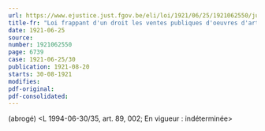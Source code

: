 ```yaml
---
url: https://www.ejustice.just.fgov.be/eli/loi/1921/06/25/1921062550/justel
title-fr: "Loi frappant d'un droit les ventes publiques d'oeuvres d'art au profit des artistes, auteurs des oeuvres vendues. (NOTE : Consultation des versions antérieures à partir du 20-08-1921 et mise à jour au 27-07-1994)"
date: 1921-06-25
source:
number: 1921062550
page: 6739
case: 1921-06-25/30
publication: 1921-08-20
starts: 30-08-1921
modifies:
pdf-original:
pdf-consolidated:
---
```


(abrogé) <L 1994-06-30/35, art. 89, 002;  En vigueur :   indéterminée>
